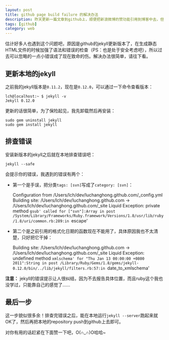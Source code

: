 ```yaml
---
layout: post
title: github page build failure 的解决办法
description: 昨天更新一篇文章到github上，顺便把新浪微博的赞功能引用到博客中去，但是push本地的repository之后却收到`Page build failure`的邮件，还以为是加入新浪“赞”引起的，纠结了半天原来另有隐情！
tags: [github]
category: web
---
```


估计好多人也遇到这个问题吧，原因是github的jekyll更新版本了，在生成静态HTML文件的时候加强了语法和错误的检查（PS：也是处于安全考虑吧），所以过去可以忽略的一点小错误成了现在致命的伤。解决办法很简单，请往下看。

## 更新本地的jekyll

之前我的jekyll版本是`0.11.2`，现在是`0.12.0`，可以通过一下命令查看版本：

    lch@localhost:~ $ jekyll -v
    Jekyll 0.12.0

更新的话很简单，为了保险起见，我先卸载然后再安装：

    sudo gem uninstall jekyll
    sudo gem install jekyll

## 排查错误

安装新版本的jekyll之后就在本地排查错误吧：

    jekyll --safe

会提示你的错误，我遇到的错误有两个：

 * 第一个是手误，把分类`tags: [svn]`写成了`category: [svn]`：

    Configuration from /Users/lch/dev/luchanghong.github.com/_config.yml
    Building site: /Users/lch/dev/luchanghong.github.com -> /Users/lch/dev/luchanghong.github.com/_site
    Liquid Exception: private method `gsub' called for ["svn"]:Array in post
    /System/Library/Frameworks/Ruby.framework/Versions/1.8/usr/lib/ruby/1.8/uri/common.rb:289:in `escape'

 * 第二个是之前引用的格式化日期的函数现在不能用了，具体原因我也不太清楚，只好把它干掉：

    Building site: /Users/lch/dev/luchanghong.github.com -> /Users/lch/dev/luchanghong.github.com/_site
    Liquid Exception: undefined method `xmlschema' for "Thu Jan 13 00:00:00 +0800 2011":String in post
    /Library/Ruby/Gems/1.8/gems/jekyll-0.12.0/bin/../lib/jekyll/filters.rb:57:in `date_to_xmlschema'

**注意：** jekyll的错误提示让人很纠结，因为不去报告具体位置，而且ruby这个我也没学过，只能靠自己的感觉了……

## 最后一步

这一步貌似很多余！排查完错误之后，能在本地运行`jekyll --server`跑起来就OK了，然后再把本地的repository push到github上去即可。

对你有用的话赶紧在下面赞一下吧，O(∩_∩)O哈哈~
